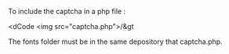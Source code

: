 To include the captcha in a php file : 

&lt;dCode &lt;img src=&quot;captcha.php&quot;&gt;/&gt

The fonts folder must be in the same depository that captcha.php.